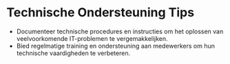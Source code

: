 # Technische Ondersteuning Tips
- Documenteer technische procedures en instructies om het oplossen van veelvoorkomende IT-problemen te vergemakkelijken.
- Bied regelmatige training en ondersteuning aan medewerkers om hun technische vaardigheden te verbeteren.
